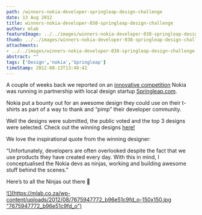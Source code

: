 ```yaml
---
path: /winners-nokia-developer-springleap-design-challenge
date: 13 Aug 2012
title: winners-nokia-developer-038-springleap-design-challenge
author: mlab
featureImage: ../../images/winners-nokia-developer-038-springleap-design-challenge.png
thumb: ../../images/winners-nokia-developer-038-springleap-design-challenge.png
attachments: 
- ../../images/winners-nokia-developer-038-springleap-design-challenge.png
abstract: ""
tags: ['Design','nokia','Springleap']
timeStamp: 2012-08-13T13:48:42
---
```


A couple of weeks back we reported on an [innovative competition](https:&#x2F;&#x2F;mlab.co.za&#x2F;nokia-calls-designers-pimp-devs&#x2F;) Nokia was running in partnership with local design startup [Springleap.com](http:&#x2F;&#x2F;www.springleap.com).

Nokia put a bounty out for an awesome design they could use on their t-shirts as part of a way to thank and “pimp” their developer community.

Well the designs were submitted, the public voted and the top 3 designs were selected. Check out the winning designs [here!](http:&#x2F;&#x2F;www.springleap.com&#x2F;posts&#x2F;view&#x2F;nokia-pimp-our-devs-winners-announced)

We love the inspirational quote from the winning designer:

“Unfortunately, developers are often overlooked despite the fact that we use products they have created every day. With this in mind, I conceptualised the Nokia devs as ninjas, working and building awesome stuff behind the scenes.”

Here’s to all the Ninjas out there 🙂

[![](https:&#x2F;&#x2F;mlab.co.za&#x2F;wp-content&#x2F;uploads&#x2F;2012&#x2F;08&#x2F;7675947772_b96e51c9fd_o-150x150.jpg &quot;7675947772_b96e51c9fd_o&quot;)](https:&#x2F;&#x2F;mlab.co.za&#x2F;wp-content&#x2F;uploads&#x2F;2012&#x2F;08&#x2F;7675947772_b96e51c9fd_o.jpg)


